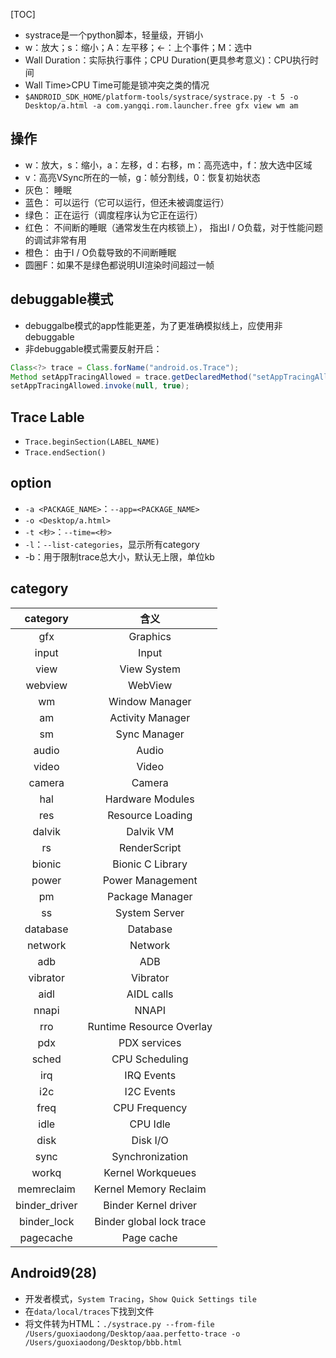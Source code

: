 [TOC]

* systrace是一个python脚本，轻量级，开销小
* w：放大；s：缩小；A：左平移；<-：上个事件；M：选中
* Wall Duration：实际执行事件；CPU Duration(更具参考意义)：CPU执行时间
* Wall Time>CPU Time可能是锁冲突之类的情况
* `$ANDROID_SDK_HOME/platform-tools/systrace/systrace.py -t 5 -o Desktop/a.html -a com.yangqi.rom.launcher.free gfx view wm am`

## 操作
* w：放大，s：缩小，a：左移，d：右移，m：高亮选中，f：放大选中区域
* v：高亮VSync所在的一帧，g：帧分割线，0：恢复初始状态
* 灰色： 睡眠
* 蓝色： 可以运行（它可以运行，但还未被调度运行）
* 绿色： 正在运行（调度程序认为它正在运行）
* 红色： 不间断的睡眠（通常发生在内核锁上）， 指出I / O负载，对于性能问题的调试非常有用
* 橙色： 由于I / O负载导致的不间断睡眠
* 圆圈F：如果不是绿色都说明UI渲染时间超过一帧

## debuggable模式
* debuggalbe模式的app性能更差，为了更准确模拟线上，应使用非debuggable
* 非debuggable模式需要反射开启：
```java
Class<?> trace = Class.forName("android.os.Trace");
Method setAppTracingAllowed = trace.getDeclaredMethod("setAppTracingAllowed", boolean.class);
setAppTracingAllowed.invoke(null, true);
```

## Trace Lable
* `Trace.beginSection(LABEL_NAME)`
* `Trace.endSection()` 

## option
* `-a <PACKAGE_NAME>`：`--app=<PACKAGE_NAME>`
* `-o <Desktop/a.html>`
* `-t <秒>`：`--time=<秒>`
* `-l`：`--list-categories`，显示所有category
* -b：用于限制trace总大小，默认无上限，单位kb

## category
category | 含义
:---: | :--:
gfx | Graphics
input | Input
view | View System
webview | WebView
wm | Window Manager
am | Activity Manager
sm | Sync Manager
audio | Audio
video | Video
camera | Camera
hal | Hardware Modules
res | Resource Loading
dalvik | Dalvik VM
rs | RenderScript
bionic | Bionic C Library
power | Power Management
pm | Package Manager
ss | System Server
database | Database
network | Network
adb | ADB
vibrator | Vibrator
aidl | AIDL calls
nnapi | NNAPI
rro | Runtime Resource Overlay
pdx | PDX services
sched | CPU Scheduling
irq | IRQ Events
i2c | I2C Events
freq | CPU Frequency
idle | CPU Idle
disk | Disk I/O
sync | Synchronization
workq | Kernel Workqueues
memreclaim | Kernel Memory Reclaim
binder_driver | Binder Kernel driver
binder_lock | Binder global lock trace
pagecache | Page cache

## Android9(28)
* 开发者模式，`System Tracing`，`Show Quick Settings tile`
* 在`data/local/traces`下找到文件
* 将文件转为HTML：`./systrace.py --from-file /Users/guoxiaodong/Desktop/aaa.perfetto-trace -o /Users/guoxiaodong/Desktop/bbb.html`